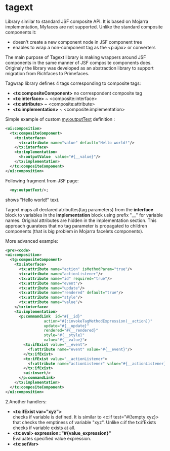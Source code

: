 tagext
================

Library similar to standard JSF composite API. It is based on Mojarra implementation, Myfaces are not supported. Unlike the standard composite components it:

<ul>
  <li>doesn't create a new component node in JSF component tree</li>
  <li>enables to wrap a non-component tag as the &lt;p:ajax&gt; or converters</li>
</ul>

The main purpose of Tagext library is making wrappers around JSF components in the same manner of JSF composite components does. Originaly the library was developed as an abstraction library to support migration from Richfaces to Primefaces. 

Tagwrap library defines 4 tags corresponding to composite tags:

<ul>
  <li><b>&lt;tx:compositeComponent&gt;</b> no correspondent composite tag</li>
  <li><b>&lt;tx:interface&gt;</b> ~ &lt;composite:interface&gt;</li>
  <li><b>&lt;tx:attribute&gt;</b> ~ &lt;composite:attribute&gt;</li>
  <li><b>&lt;tx:implementation&gt;</b> ~ &lt;composite:implementation&gt;</li>
</ul>

Simple example of custom <my:outputText> definition :

```xml
<ui:composition>
  <tx:compositeComponent>
    <tx:interface>
      <tx:attribute name="value" default="Hello world!"/>
    </tx:interface>
    <tx:implementation>
      <h:outputValue  value="#{__value}"/>
    </tx:implementation>
  </tx:compositeComponent>
</ui:composition>
```

Following fragment from JSF page:

```xml
  <my:outputText/>;
```

shows "Hello world!" text. 

Tagext maps all declared atributtes(tag parameters) from the <b>interface</b> block to variables in the <b>implementation</b> block using prefix "__" for variable names. Original attributes are hidden in the implementation section. This approach guaratees that no tag parameter is propagated to children components (that is big problem in Mojarra facelets components).

More advanced example:

```xml
<pre><code>
<ui:composition>
  <tg:compositeComponent>
    <tx:interface>
      <tx:attribute name="action" isMethodParam="true"/>
      <tx:attribute name="actionListener"/>
      <tx:attribute name="id" required="true"/>
      <tx:attribute name="event"/>
      <tx:attribute name="update"/>
      <tx:attribute name="rendered" default="true"/>
      <tx:attribute name="style"/>
      <tx:attribute name="value"/>
    </tx:interface>
    <tx:implementation>
      <p:commandLink  id="#{__id}"
                 action="#{:invokeTagMethodExpression(__action)}"
                 update="#{__update}"
                 rendered="#{__rendered}"
                 style="#{__style}"
                 value="#{__value}">
        <tx:ifExist value="__event">
          <f:attribute name="event" value="#{__event}"/>
        </tx:ifExist>
        <tx:ifExist value="__actionListener">
          <f:attribute name="actionListener" value="#{__actionListener}"/>
        </tx:ifExist>
        <ui:insert/>
      </p:commandLink>
    </tx:implementation>
  </tx:compositeComponent>
</ui:composition>
```

2.Another handlers:
<ul>
  <li><b>&lt;tx:ifExist var="xyz"&gt;</b></li> checks if variable is defined. It is similar to &lt;c:if test="#{!empty xyz}&gt; that checks the emptiness of variable "xyz".  Unlike c:if the tx:ifExists checks if variable exists at all.
  <li><b>&lt;tx:eval&gt; expression="#{value_expression}"</b></li> Evaluates specified value expression.
  <li><b>&lt;tx:setVar&gt;</b></li>
</ul>
